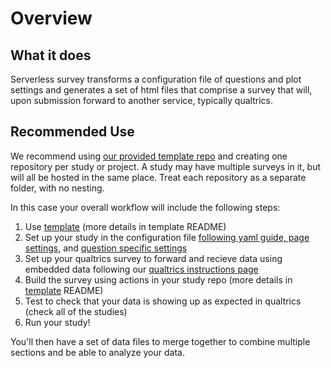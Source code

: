 # Overview

## What it does

Serverless survey transforms a configuration file of questions and plot settings and generates a set of html files that comprise a survey that will, upon submission forward to another service, typically qualtrics. 


## Recommended Use

We recommend using [our provided template repo](sstemplate) and creating one repository per study or project.  A study may have multiple surveys in it, but will all be hosted in the same place. Treat each repository as a separate folder, with no nesting. 

In this case your overall workflow will include the following steps:
1. Use [template](sstemplate) (more details in template README)
2. Set up your study in the configuration file [following yaml guide, page settings,](configuration_yaml) and [question specific settings](questions)
3. Set up your qualtrics survey to forward and recieve data using embedded data following our [qualtrics instructions page](qualtrics)
4. Build the survey using actions in your study repo  (more details in [template](sstemplate) README)
5. Test to check that your data is showing up as expected in qualtrics (check all of the studies)
6. Run your study! 

You'll then have a set of data files to merge together to combine multiple sections and be able to analyze your data. 

[sstemplate]: https://github.com/statistical-perceptions/ss-template